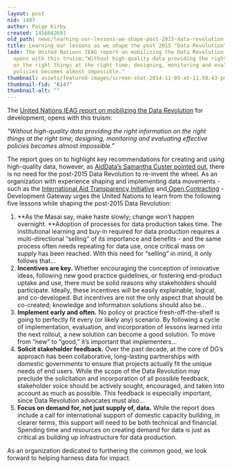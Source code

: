 ```yaml
---
layout: post
nid: 1487
author: Paige Kirby
created: 1416842691
old_path: news/learning-our-lessons-we-shape-post-2015-data-revolution
title: Learning our lessons as we shape the post 2015 "Data Revolution"
lede: The United Nations IEAG report on mobilizing the Data Revolution for development,
  opens with this truism:"Without high-quality data providing the right information
  on the right things at the right time; designing, monitoring and evaluating effective
  policies becomes almost impossible."
thumbnail: assets/featured-images/screen-shot-2014-11-05-at-11.50.43-pm-820x1024.png
thumbnail-fid: "6147"
thumbnail-alt: ""
---
```


The [United Nations IEAG report on mobilizing the Data Revolution](http://www.undatarevolution.org/report/) for development, opens with this truism:

*"Without high-quality data providing the right information on the right things at the right time; designing, monitoring and evaluating effective policies becomes almost impossible."*

The report goes on to highlight key recommendations for creating and using high-quality data, however, as [AidData’s Samantha Custer pointed out](http://aiddata.org/blog/avoiding-data-graveyards-5-questions-the-data-revolution-should-be-asking), there is no need for the post-2015 Data Revolution to re-invent the wheel. As an organization with experience shaping and implementing data movements - such as the [International Aid Transparency Initiative](http://www.aidtransparency.net/) and[ Open Contracting](http://www.open-contracting.org/) - Development Gateway urges the United Nations to learn from the following five lessons while shaping the post-2015 Data Revolution:

1. **As the Masai say, make haste slowly; change won’t happen overnight. **Adoption of processes for data production takes time. The institutional learning and buy-in required for data production requires a multi-directional “selling” of its importance and benefits - and the same process often needs repeating for data use, once critical mass on supply has been reached. With this need for “selling” in mind, it only follows that…
2. **Incentives are key.** Whether encouraging the conception of innovative ideas, following new good practice guidelines, or fostering end-product uptake and use, there must be solid reasons why stakeholders should participate. Ideally, these incentives will be easily explainable, logical, and co-developed. But incentives are not the only aspect that should be co-created; knowledge and information solutions should also be...
3. **Implement early and often.** No policy or practice fresh-off-the-shelf is going to perfectly fit every (or likely any) scenario. By following a cycle of implementation, evaluation, and incorporation of lessons learned into the next rollout, a new solution can become a good solution. To move from “new” to “good,” it’s important that implementers...
4. **Solicit stakeholder feedback.** Over the past decade, at the core of DG’s approach has been collaborative, long-lasting partnerships with domestic governments to ensure that projects actually fit the unique needs of end users. While the scope of the Data Revolution may preclude the solicitation and incorporation of all possible feedback, stakeholder voice should be actively sought, encouraged, and taken into account as much as possible. This feedback is especially important, since Data Revolution advocates must also…
5. **Focus on demand for, not just supply of, data.** While the report does include a call for international support of domestic capacity building, in clearer terms, this support will need to be both technical and financial. Spending time and resources on creating demand for data is just as critical as building up infrastructure for data production.

As an organization dedicated to furthering the common good, we look forward to helping harness data for impact.
